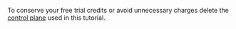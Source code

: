 To conserve your free trial credits or avoid unnecessary charges delete the [control plane](https://cloud.konghq.com/us/gateway-manager/) used in this tutorial.